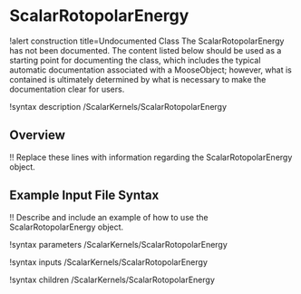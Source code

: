 # ScalarRotopolarEnergy

!alert construction title=Undocumented Class
The ScalarRotopolarEnergy has not been documented. The content listed below should be used as a starting point for
documenting the class, which includes the typical automatic documentation associated with a
MooseObject; however, what is contained is ultimately determined by what is necessary to make the
documentation clear for users.

!syntax description /ScalarKernels/ScalarRotopolarEnergy

## Overview

!! Replace these lines with information regarding the ScalarRotopolarEnergy object.

## Example Input File Syntax

!! Describe and include an example of how to use the ScalarRotopolarEnergy object.

!syntax parameters /ScalarKernels/ScalarRotopolarEnergy

!syntax inputs /ScalarKernels/ScalarRotopolarEnergy

!syntax children /ScalarKernels/ScalarRotopolarEnergy
